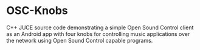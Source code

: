 # OSC-Knobs

C++ JUCE source code demonstrating a simple Open Sound Control client as an Android app with four knobs for controlling music applications over the network using Open Sound Control capable programs.
